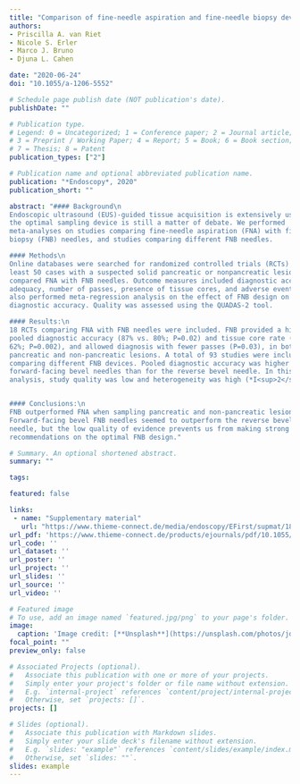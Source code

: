 ```yaml
---
title: "Comparison of fine-needle aspiration and fine-needle biopsy devices for endoscopic ultrasound-guided sampling of solid lesions: a systemic review and meta-analysis"
authors:
- Priscilla A. van Riet
- Nicole S. Erler
- Marco J. Bruno
- Djuna L. Cahen

date: "2020-06-24"
doi: "10.1055/a-1206-5552"

# Schedule page publish date (NOT publication's date).
publishDate: ""

# Publication type.
# Legend: 0 = Uncategorized; 1 = Conference paper; 2 = Journal article;
# 3 = Preprint / Working Paper; 4 = Report; 5 = Book; 6 = Book section;
# 7 = Thesis; 8 = Patent
publication_types: ["2"]

# Publication name and optional abbreviated publication name.
publication: "*Endoscopy*, 2020"
publication_short: ""

abstract: "#### Background\n
Endoscopic ultrasound (EUS)-guided tissue acquisition is extensively used, but
the optimal sampling device is still a matter of debate. We performed
meta-analyses on studies comparing fine-needle aspiration (FNA) with fine-needle
biopsy (FNB) needles, and studies comparing different FNB needles.

#### Methods\n
Online databases were searched for randomized controlled trials (RCTs) of at
least 50 cases with a suspected solid pancreatic or nonpancreatic lesion that
compared FNA with FNB needles. Outcome measures included diagnostic accuracy,
adequacy, number of passes, presence of tissue cores, and adverse events. We
also performed meta-regression analysis on the effect of FNB design on
diagnostic accuracy. Quality was assessed using the QUADAS-2 tool.

#### Results:\n
18 RCTs comparing FNA with FNB needles were included. FNB provided a higher
pooled diagnostic accuracy (87% vs. 80%; P=0.02) and tissue core rate (80% vs.
62%; P=0.002), and allowed diagnosis with fewer passes (P=0.03), in both
pancreatic and non-pancreatic lesions. A total of 93 studies were included
comparing different FNB devices. Pooled diagnostic accuracy was higher for
forward-facing bevel needles than for the reverse bevel needle. In this
analysis, study quality was low and heterogeneity was high (*I<sup>2</sup>*=80%).


#### Conclusions:\n
FNB outperformed FNA when sampling pancreatic and non-pancreatic lesions.
Forward-facing bevel FNB needles seemed to outperform the reverse bevel FNB
needle, but the low quality of evidence prevents us from making strong
recommendations on the optimal FNB design."

# Summary. An optional shortened abstract.
summary: ""

tags:

featured: false

links:
 - name: "Supplementary material"
   url: "https://www.thieme-connect.de/media/endoscopy/EFirst/supmat/18497supmat-10-1055-a-1206-5552.pdf"
url_pdf: 'https://www.thieme-connect.de/products/ejournals/pdf/10.1055/a-1206-5552.pdf'
url_code: ''
url_dataset: ''
url_poster: ''
url_project: ''
url_slides: ''
url_source: ''
url_video: ''

# Featured image
# To use, add an image named `featured.jpg/png` to your page's folder. 
image:
  caption: 'Image credit: [**Unsplash**](https://unsplash.com/photos/jdD8gXaTZsc)'
focal_point: ""
preview_only: false

# Associated Projects (optional).
#   Associate this publication with one or more of your projects.
#   Simply enter your project's folder or file name without extension.
#   E.g. `internal-project` references `content/project/internal-project/index.md`.
#   Otherwise, set `projects: []`.
projects: []

# Slides (optional).
#   Associate this publication with Markdown slides.
#   Simply enter your slide deck's filename without extension.
#   E.g. `slides: "example"` references `content/slides/example/index.md`.
#   Otherwise, set `slides: ""`.
slides: example
---
```

